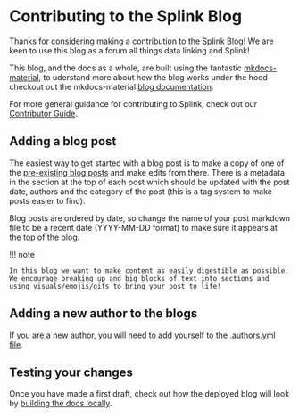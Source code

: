 # Contributing to the Splink Blog

Thanks for considering making a contribution to the [Splink Blog](../../blog/index.md)! We are keen to use this blog as a forum all things data linking and Splink!

This blog, and the docs as a whole, are built using the fantastic [mkdocs-material](https://squidfunk.github.io/mkdocs-material/), to uderstand more about how the blog works under the hood checkout out the mkdocs-material [blog documentation](https://squidfunk.github.io/mkdocs-material/blog/2022/09/12/blog-support-just-landed/).

For more general guidance for contributing to Splink, check out our [Contributor Guide](../../../CONTRIBUTING.md).

## Adding a blog post

The easiest way to get started with a blog post is to make a copy of one of the [pre-existing blog posts](https://github.com/moj-analytical-services/splink/tree/master/docs/blog/posts) and make edits from there. There is a metadata in the section at the top of each post which should be updated with the post date, authors and the category of the post (this is a tag system to make posts easier to find).

Blog posts are ordered by date, so change the name of your post markdown file to be a recent date (YYYY-MM-DD format) to make sure it appears at the top of the blog.

!!! note

    In this blog we want to make content as easily digestible as possible. We encourage breaking up and big blocks of text into sections and using visuals/emojis/gifs to bring your post to life!

## Adding a new author to the blogs

If you are a new author, you will need to add yourself to the [.authors.yml file](https://github.com/moj-analytical-services/splink/blob/master/docs/blog/.authors.yml).

## Testing your changes

Once you have made a first draft, check out how the deployed blog will look by [building the docs locally](./build_docs_locally.md).